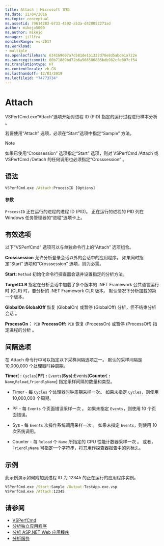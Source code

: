 ```yaml
---
title: Attach | Microsoft 文档
ms.date: 11/04/2016
ms.topic: conceptual
ms.assetid: 79614283-6733-4592-a53a-d428052271ad
author: mikejo5000
ms.author: mikejo
manager: jillfra
monikerRange: vs-2017
ms.workload:
- multiple
ms.openlocfilehash: 634169607a7d581de1b1332d78e8d5abde1a722e
ms.sourcegitcommit: 00b71889bd72b6a566586885bdb982cfe807cf54
ms.translationtype: HT
ms.contentlocale: zh-CN
ms.lasthandoff: 12/03/2019
ms.locfileid: "74773734"
---
```

# <a name="attach"></a>Attach
VSPerfCmd.exe“Attach”选项开始对进程 ID (PID) 指定的运行过程进行样本分析   。

 若要使用“Attach”  选项，必须在“Start”选项中指定“Sample”  方法。

> [!NOTE]
> 如果已使用“Crosssession”  选项指定“Start”  选项，则对 VSPerfCmd /Attach  或 VSPerfCmd /Detach  的任何调用也必须指定“Crosssession”  。

## <a name="syntax"></a>语法

```cmd
VSPerfCmd.exe /Attach:ProcessID [Options]
```

#### <a name="parameters"></a>参数
 `ProcessID` 正在运行的进程的进程 ID (PID)。 正在运行的进程的 PID 列在 Windows 任务管理器的“进程”选项卡上。

## <a name="valid-options"></a>有效选项
 以下“VSPerfCmd”  选项可以与单独命令行上的“Attach”  选项组合。

 **Crosssession** 允许分析登录会话以外的会话中的应用程序。 如果同时指定“Start”  选项和“Crosssession”  选项，则为必需。

 **Start:** `Method` 初始化命令行探查器会话并设置指定的分析方法。

 **TargetCLR** 指定在分析会话中加载了多个版本的 .NET Framework 公共语言运行时 (CLR) 时，要分析的 .NET Framework CLR 版本。 默认情况下分析加载的第一个版本。

 **GlobalOn GlobalOff** 恢复 (GlobalOn) 或暂停 (GlobalOff) 分析，但不结束分析会话   。

 **ProcessOn：** `PID` **ProcessOff:** `PID` 恢复 (ProcessOn) 或暂停 (ProcessOff) 指定进程的分析   。

## <a name="interval-options"></a>间隔选项
 在 Attach 命令行中可以指定以下采样间隔选项之一。 默认的采样间隔是 10,000,000 个处理器时钟周期。

 **Timer**[ **:** `Cycles`]**PF**[ **:** `Events`]**Sys**[<strong>:</strong>Events]**Counter**[ **:** `Name`,`Reload`,`FriendlyName`] 指定采样间隔的数量和类型。

- Timer  - 每 `Cycles` 个处理器时钟周期采样一次。 如果未指定 `Cycles`，则使用 10,000,000 个周期。

- PF - 每 `Events` 个页面错误采样一次  。 如果未指定 `Events`，则使用 10 个页面错误。

- Sys - 每 `Events` 次操作系统调用采样一次  。 如果未指定 `Events`，则使用 10 次系统调用。

- Counter - 每 `Reload` 个 `Name` 所指定的 CPU 性能计数器采样一次  。 或者，`FriendlyName` 可指定一个字符串，将其用作探查器报告中的列标头。

## <a name="example"></a>示例
 此示例演示如何附加到进程 ID 为 12345 的正在运行的应用程序实例。

```cmd
VSPerfCmd.exe /Start:Sample /Output:TestApp.exe.vsp
VSPerfCmd.exe /Attach:12345
```

## <a name="see-also"></a>请参阅
- [VSPerfCmd](../profiling/vsperfcmd.md)
- [分析独立应用程序](../profiling/command-line-profiling-of-stand-alone-applications.md)
- [分析 ASP.NET Web 应用程序](../profiling/command-line-profiling-of-aspnet-web-applications.md)
- [分析服务](../profiling/command-line-profiling-of-services.md)
